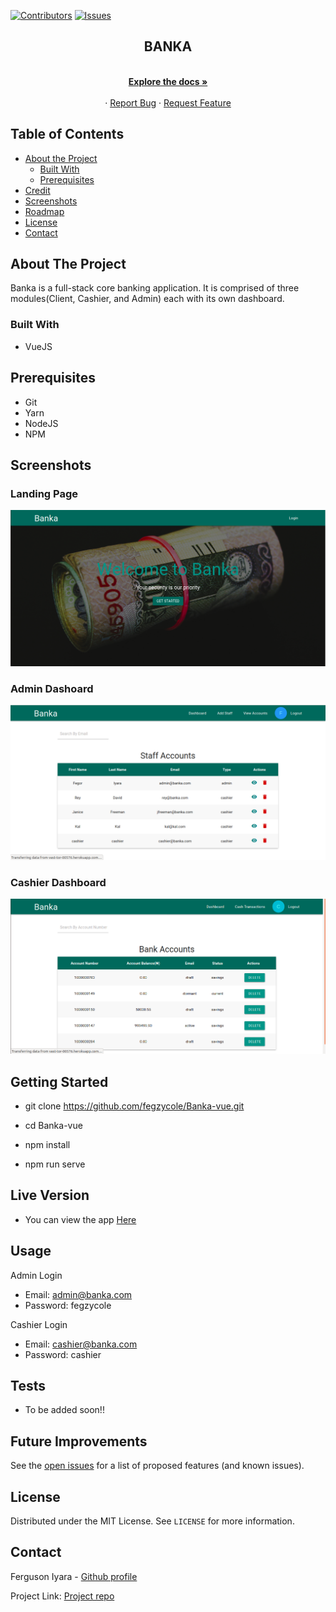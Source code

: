 [![Contributors][contributors-shield]][contributors-url]
[![Issues][issues-shield]][issues-url]
<br />
<p align="center">
 
  <h2 align="center">BANKA</h2>
  <p align="center">
    <br />
    <a href="https://github.com/fegzycole/Banka-vue/"><strong>Explore the docs »</strong></a>
    <br />
    <br />
    ·
    <a href="https://github.com/fegzycole/Banka-vue/issues">Report Bug</a>
    ·
    <a href="https://github.com/fegzycole/Banka-vue/issues">Request Feature</a>
  </p>
</p>


<!-- TABLE OF CONTENTS -->
## Table of Contents

* [About the Project](#about-the-project)
  * [Built With](#built-with)
  * [Prerequisites](#prerequisites)
* [Credit](#credit)
* [Screenshots](#screenshots)
* [Roadmap](#roadmap)
* [License](#license)
* [Contact](#contact)



<!-- ABOUT THE PROJECT -->
## About The Project

Banka is a full-stack core banking application. It is comprised of three modules(Client, Cashier, and Admin) each with its own dashboard.

### Built With

- VueJS

## Prerequisites
 - Git
 - Yarn
 - NodeJS
 - NPM


## Screenshots

### Landing Page

![screenshot](screenshots/home.png)

### Admin Dashoard
![screenshot](screenshots/dash1.png)

### Cashier Dashboard
![screenshot](screenshots/dash2.png)


## Getting Started

- git clone https://github.com/fegzycole/Banka-vue.git

- cd Banka-vue

- npm install

- npm run serve


## Live Version

- You can view the app [Here](https://vast-tor-00576.herokuapp.com/#/)

## Usage

Admin Login
- Email: admin@banka.com
- Password: fegzycole

Cashier Login
- Email: cashier@banka.com
- Password: cashier

## Tests

- To be added soon!!


<!-- FUTURE IMPROVEMENTS -->
## Future Improvements

See the [open issues](https://github.com/fegzycole/Banka-vue/issues) for a list of proposed features (and known issues).


<!-- LICENSE -->
## License

Distributed under the MIT License. See `LICENSE` for more information.

<!-- CONTACT -->
## Contact
Ferguson Iyara - [Github profile](https://github.com/fegzycole)

Project Link: [Project repo](https://github.com/fegzycole/Banka-vue)

<!-- MARKDOWN LINKS & IMAGES -->
<!-- https://www.markdownguide.org/basic-syntax/#reference-style-links -->
[contributors-shield]: https://img.shields.io/badge/Contributors-1-%2300ff00
[contributors-url]: https://github.com/fegzycole/Banka-vue/graphs/contributors
[issues-shield]: https://img.shields.io/badge/issues-0-%2300ff00
[issues-url]: https://github.com/fegzycole/Banka-vue/issues/
